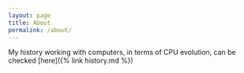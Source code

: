 ```yaml
---
layout: page
title: About
permalink: /about/
---
```


My history working with computers, in terms of CPU evolution, can be checked [here]({% link history.md %})

